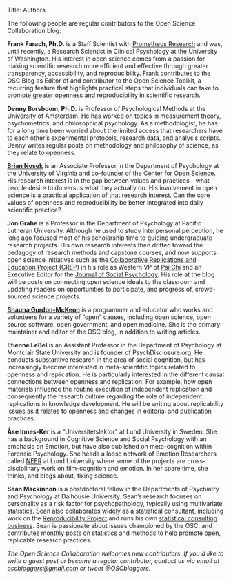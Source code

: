 Title: Authors

The following people are regular contributors to the Open Science Collaboration blog:

__Frank Farach, Ph.D.__ is a Staff Scientist with [Prometheus Research](http://www.prometheusresearch.com/) and was, until recently, a Research Scientist in Clinical Psychology at the University of Washington. His interest in open science comes from a passion for making scientific research more efficient and effective through greater transparency, accessibility, and reproducibility. Frank contributes to the OSC Blog as Editor of and contributor to the Open Science Toolkit, a recurring feature that highlights practical steps that individuals can take to promote greater openness and reproducibility in scientific research.

__Denny Borsboom, Ph.D.__ is Professor of Psychological Methods at the University of Amsterdam. He has worked on topics in measurement theory, psychometrics, and philosophical psychology. As a methodologist, he has for a long time been worried about the limited access that researchers have to each other’s experimental protocols, research data, and analysis scripts. Denny writes regular posts on methodology and philosophy of science, as they relate to openness.

__[Brian Nosek](http://briannosek.com/)__ is an Associate Professor in the Department of Psychology at the University of Virginia and co-founder of the [Center for Open Science](http://centerforopenscience.org/).  His research interest is in the gap between values and practices - what people desire to do versus what they actually do.  His involvement in open science is a practical application of that research interest.  Can the core values of openness and reproducibility be better integrated into daily scientific practice? 

__Jon Grahe__ is a Professor in the Department of Psychology at Pacific Lutheran University. Although he used to study interpersonal perception, he long ago focused most of his scholarship time to guiding undergraduate research projects. His own research interests then drifted toward the pedagogy of research methods and capstone courses, and now supports open science initiatives such as the [Collaborative Replications and Education Project (CREP)](https://openscienceframework.org/project/WFC6u/wiki/home) in his role as Western VP of [Psi Chi](http://www.psichi.org/) and an Executive Editor for the [Journal of Social Psychology](http://www.tandfonline.com/action/journalInformation?show=aimsScope&journalCode=vsoc20#.UkuPtqzleSo). His role at the blog will be posts on connecting open science ideals to the classroom and updating readers on opportunities to participate, and progress of, crowd-sourced science projects. 

__[Shauna Gordon-McKeon](http://www.shaunagm.net/)__ is a programmer and educator who works and volunteers for a variety of “open” causes, including open science, open source software, open government, and open medicine. She is the primary maintainer and editor of the OSC blog, in addition to writing articles.

__Etienne LeBel__ is an Assistant Professor in the Department of Psychology at Montclair State University and is founder of PsychDisclosure.org. He conducts substantive research in the area of social cognition, but has increasingly become interested in meta-scientific topics related to openness and replication. He is particularly interested in the different causal connections between openness and replication. For example, how open materials influence the routine execution of independent replication and consequently the research culture regarding the role of independent replications in knowledge development. He will be writing about replicability issues as it relates to openness and changes in editorial and publication practices.

__Åse Innes-Ker__ is a “Universitetslektor” at Lund University in Sweden. She has a background in Cognitive Science and Social Psychology with an emphasis on Emotion, but have also published on meta-cognition within Forensic Psychology. She heads a loose network of Emotion Researchers called [NEER](http://neerpsy.se/index.html) at Lund University where some of the projects are cross-disciplinary work on film-cognition and emotion. In her spare time, she thinks, and blogs about, fixing science.  

__Sean Mackinnon__ is a postdoctoral fellow in the Departments of Psychiatry and Psychology at Dalhousie University. Sean’s research focuses on personality as a risk factor for psychopathology, typically using multivariate statistics. Sean also collaborates widely as a statistical consultant, including work on the [Reproducibility Project](https://openscienceframework.org/project/EZcUj/wiki/home) and runs his own [statistical consulting business](http://savvystatistics.com/). Sean is passionate about issues championed by the OSC, and contributes monthly posts on statistics and methods to help promote open, replicable research practices.

_The Open Science Collaboration welcomes new contributors.  If you'd like to write a guest post or become a regular contributor, contact us via email at oscbloggers@gmail.com or tweet @OSCbloggers._

